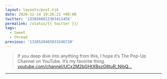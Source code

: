```yaml
---
layout: layouts/post.njk
date: 2020-12-14 19:26:21 +00:00
twitter: '1338566012363411456'
permalink: /status/{{ twitter }}/
tags: 
  - tweet
  - thread
previous: '1338520465833246720'
---
```


> If you deep dive into anything from this, I hope it’s The Pop-Up Channel on YouTube. It’s my favorite thing. [youtube.com/channel/UCx2M2bGHtXBszG6tuR_NIbQ…](https://www.youtube.com/channel/UCx2M2bGHtXBszG6tuR_NIbQ/videos)

---

